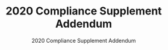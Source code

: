 ---
layout: resources-landing
title: "2020 Compliance Supplement Addendum"
subtitle: "2020 Compliance Supplement Addendum"
external_link: https://www.whitehouse.gov/wp-content/uploads/2020/12/2020-Compliance-Supplement-Addendum_Final.pdf
filters: federal-financial-assistance coffa compliance-supplement guidance omb 2020
fiscal_year: 2020
---